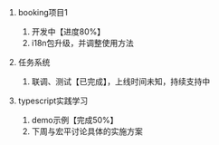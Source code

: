 1. booking项目1
   1. 开发中【进度80%】
   2. i18n包升级，并调整使用方法

2. 任务系统
   1. 联调、测试【已完成】，上线时间未知，持续支持中

3. typescript实践学习
   1. demo示例【完成50%】
   2. 下周与宏平讨论具体的实施方案
